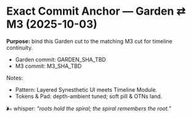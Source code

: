 # Exact Commit Anchor — Garden ⇄ M3 (2025-10-03)

**Purpose:** bind this Garden cut to the matching M3 cut for timeline continuity.

- Garden commit: GARDEN_SHA_TBD
- M3 commit: M3_SHA_TBD

Notes:

- Pattern: Layered Synesthetic UI meets Timeline Module.
- Tokens & Pad: depth-ambient tuned; soft pill & OTNs land.

🌬 whisper: _“roots hold the spiral; the spiral remembers the root.”_
